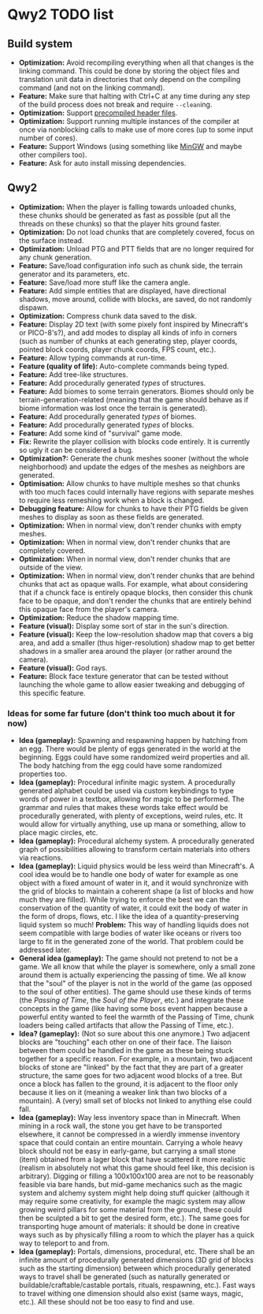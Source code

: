 
# Qwy2 TODO list

## Build system

- **Optimization:** Avoid recompiling everything when all that changes is the linking command. This could be done by storing the object files and translation unit data in directories that only depend on the compiling command (and not on the linking command).
- **Feature:** Make sure that halting with Ctrl+C at any time during any step of the build process does not break and require `--clean`ing.
- **Optimization:** Support [precompiled header files](https://gcc.gnu.org/onlinedocs/gcc/Precompiled-Headers.html).
- **Optimization:** Support running multiple instances of the compiler at once via nonblocking calls to make use of more cores (up to some input number of cores).
- **Feature:** Support Windows (using something like [MinGW](https://www.mingw-w64.org) and maybe other compilers too).
- **Feature:** Ask for auto install missing dependencies.

## Qwy2

- **Optimization:** When the player is falling towards unloaded chunks, these chunks should be generated as fast as possible (put all the threads on these chunks) so that the player hits ground faster.
- **Optimization:** Do not load chunks that are completely covered, focus on the surface instead.
- **Optimization:** Unload PTG and PTT fields that are no longer required for any chunk generation.
- **Feature:** Save/load configuration info such as chunk side, the terrain generator and its parameters, etc.
- **Feature:** Save/load more stuff like the camera angle.
- **Feature:** Add simple entities that are displayed, have directional shadows, move around, collide with blocks, are saved, do not randomly dispawn.
- **Optimization:** Compress chunk data saved to the disk.
- **Feature:** Display 2D text (with some pixely font inspired by Minecraft's or PICO-8's?), and add modes to display all kinds of info in corners (such as number of chunks at each generating step, player coords, pointed block coords, player chunk coords, FPS count, etc.).
- **Feature:** Allow typing commands at run-time.
- **Feature (quality of life):** Auto-complete commands being typed.
- **Feature:** Add tree-like structures.
- **Feature:** Add procedurally generated *types* of structures.
- **Feature:** Add biomes to some terrain generators. Biomes should only be terrain-generation-related (meaning that the game should behave as if biome information was lost once the terrain is generated).
- **Feature:** Add procedurally generated *types* of biomes.
- **Feature:** Add procedurally generated *types* of blocks.
- **Feature:** Add some kind of "survival" game mode.
- **Fix:** Rewrite the player collision with blocks code entirely. It is currently so ugly it can be considered a bug.
- **Optimization?:** Generate the chunk meshes sooner (without the whole neighborhood) and update the edges of the meshes as neighbors are generated.
- **Optimisation:** Allow chunks to have multiple meshes so that chunks with too much faces could internally have regions with separate meshes to require less remeshing work when a block is changed.
- **Debugging feature:** Allow for chunks to have their PTG fields be given meshes to display as soon as these fields are generated.
- **Optimization:** When in normal view, don't render chunks with empty meshes.
- **Optimization:** When in normal view, don't render chunks that are completely covered.
- **Optimization:** When in normal view, don't render chunks that are outside of the view.
- **Optimization:** When in normal view, don't render chunks that are behind chunks that act as opaque walls. For example, what about considering that if a chunck face is entirely opaque blocks, then consider this chunk face to be opaque, and don't render the chunks that are entirely behind this opaque face from the player's camera.
- **Optimization:** Reduce the shadow mapping time.
- **Feature (visual):** Display some sort of star in the sun's direction.
- **Feature (visual):** Keep the low-resolution shadow map that covers a big area, and add a smaller (thus higer-resolution) shadow map to get better shadows in a smaller area around the player (or rather around the camera).
- **Feature (visual):** God rays.
- **Feature:** Block face texture generator that can be tested without launching the whole game to allow easier tweaking and debugging of this specific feature.

### Ideas for some far future (don't think too much about it for now)

- **Idea (gameplay):** Spawning and respawning happen by hatching from an egg. There would be plenty of eggs generated in the world at the beginning. Eggs could have some randomized weird properties and all. The body hatching from the egg could have some randomized properties too.
- **Idea (gameplay):** Procedural infinite magic system. A procedurally generated alphabet could be used via custom keybindings to type words of power in a textbox, allowing for magic to be performed. The grammar and rules that makes these words take effect would be procedurally generated, with plenty of exceptions, weird rules, etc. It would allow for virtually anything, use up mana or something, allow to place magic circles, etc.
- **Idea (gameplay):** Procedural alchemy system. A procedurally generated graph of possibilities allowing to transform certain materials into others via reactions.
- **Idea (gameplay):** Liquid physics would be less weird than Minecraft's. A cool idea would be to handle one body of water for example as one object with a fixed amount of water in it, and it would synchronize with the grid of blocks to maintain a coherent shape (a list of blocks and how much they are filled). While trying to enforce the best we can the conservation of the quantity of water, it could exit the body of water in the form of drops, flows, etc. I like the idea of a quantity-preserving liquid system so much! **Problem:** This way of handling liquids does not seem compatible with large bodies of water like oceans or rivers too large to fit in the generated zone of the world. That problem could be addressed later.
- **General idea (gameplay):** The game should not pretend to not be a game. We all know that while the player is somewhere, only a small zone around them is actually experiencing the passing of time. We all know that the "soul" of the player is not in the world of the game (as opposed to the soul of other entities). The game should use these kinds of terms (the *Passing of Time*, the *Soul of the Player*, etc.) and integrate these concepts in the game (like having some boss event happen because a powerful entity wanted to feel the warmth of the Passing of Time, chunk loaders being called artifacts that allow the Passing of Time, etc.).
- **Idea? (gameplay):** (Not so sure about this one anymore.) Two adjacent blocks are "touching" each other on one of their face. The liaison between them could be handled in the game as these being stuck together for a specific reason. For example, in a mountain, two adjacent blocks of stone are "linked" by the fact that they are part of a greater structure, the same goes for two adjacent wood blocks of a tree. But once a block has fallen to the ground, it is adjacent to the floor only because it lies on it (meaning a weaker link than two blocks of a mountain). A (very) small set of blocks not linked to anything else could fall.
- **Idea (gameplay):** Way less inventory space than in Minecraft. When mining in a rock wall, the stone you get have to be transported elsewhere, it cannot be compressed in a wierdly immense inventory space that could contain an entire mountain. Carrying a whole heavy block should not be easy in early-game, but carrying a small stone (item) obtained from a lager block that have scattered it more realistic (realism in absolutely not what this game should feel like, this decision is arbitrary). Digging or filling a 100x100x100 area are not to be reasonably feasible via bare hands, but mid-game mechanics such as the magic system and alchemy system might help doing stuff quicker (although it may require some creativity, for example the magic system may allow growing weird pillars for some material from the ground, these could then be sculpted a bit to get the desired form, etc.). The same goes for transporting huge amount of materials: it should be done in creative ways such as by physically filling a room to which the player has a quick way to teleport to and from.
- **Idea (gameplay):** Portals, dimensions, procedural, etc. There shall be an infinite amount of procedurally generated dimensions (3D grid of blocks such as the starting dimension) between which procedurally generated ways to travel shall be generated (such as naturally generated or buildable/craftable/castable portals, rituals, respawning, etc.). Fast ways to travel withing one dimension should also exist (same ways, magic, etc.). All these should not be too easy to find and use.
